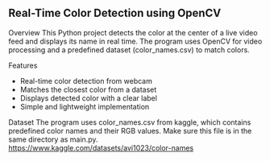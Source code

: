 ## Real-Time Color Detection using OpenCV
Overview
This Python project detects the color at the center of a live video feed and displays its name in real time. The program uses OpenCV for video processing and a predefined dataset (color_names.csv) to match colors.

Features
- Real-time color detection from webcam 
- Matches the closest color from a dataset 
- Displays detected color with a clear label
- Simple and lightweight implementation

Dataset
The program uses color_names.csv from kaggle, which contains predefined color names and their RGB values. Make sure this file is in the same directory as main.py.
https://www.kaggle.com/datasets/avi1023/color-names